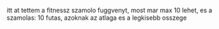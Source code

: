 itt at tettem a fitnessz szamolo fuggvenyt, most mar max 10 lehet, es a szamolas:
10 futas, azoknak az atlaga es a legkisebb osszege
